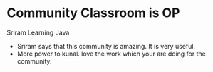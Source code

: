 # Community Classroom is OP

Sriram Learning Java
- Sriram says that this community is amazing.
It is very useful.
- More power to kunal. love the work which your are doing for the community.